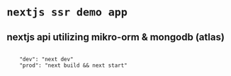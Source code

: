 # `nextjs ssr demo app`

## nextjs api utilizing mikro-orm & mongodb (atlas)

```

    "dev": "next dev"
    "prod": "next build && next start"

```
